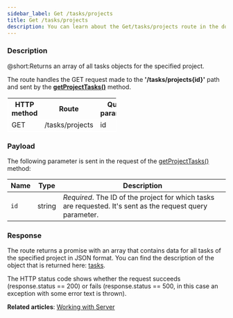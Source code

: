 ```yaml
---
sidebar_label: Get /tasks/projects
title: Get /tasks/projects
description: You can learn about the Get/tasks/projects route in the documentation of the DHTMLX JavaScript To Do List library. Browse developer guides and API reference, try out code examples and live demos, and download a free 30-day evaluation version of DHTMLX To Do List.
---
```


### Description

@short:Returns an array of all tasks objects for the specified project.

The route handles the GET request made to the **'/tasks/projects{id}'** path and sent by the [**getProjectTasks()**](api/rest_api/methods/getprojecttasks_method.md) method. 

<table style="border: 1px solid white; border-collapse: collapse; width:50%">
<thead style="border: 1px solid white; border-collapse: collapse;">
<th style="width:25%">HTTP method</th>
<th style="width:25%">Route</th>
<th style="width:25%">Query parameter</th>
</thead>
<tbody style="border: 1px solid white; border-collapse: collapse">
<tr>
<td>GET</td>
<td>/tasks/projects</td>
<td>id</td>
</tr>
</tbody>
</table>


### Payload

The following parameter is sent in the request of the [getProjectTasks()](api/rest_api/methods/getprojecttasks_method.md) method:

| Name       | Type        | Description |
| ----------- | ----------- | ----------- |
| `id`       |  string     | *Required*. The ID of the project for which tasks are requested. It's sent as the request query parameter.|


### Response

The route returns a promise with an array that contains data for all tasks of the specified project in JSON format. 
You can find the description of the object that is returned here: [tasks]("api/configs/tasks_config").

The HTTP status code shows whether the request succeeds (response.status == 200) or fails (response.status == 500, in this case an exception with some error text is thrown).



**Related articles**: [Working with Server](guides/working_with_server.md)